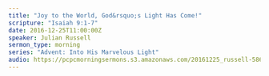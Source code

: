 ```yaml
---
title: "Joy to the World, God&rsquo;s Light Has Come!"
scripture: "Isaiah 9:1-7"
date: 2016-12-25T11:00:00Z
speaker: Julian Russell
sermon_type: morning
series: "Advent: Into His Marvelous Light"
audio: https://pcpcmorningsermons.s3.amazonaws.com/20161225_russell-5861642536d0d.mp3 
---
```




